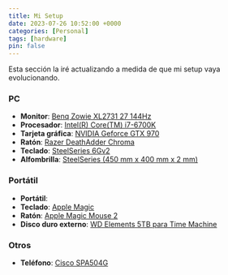 ```yaml
---
title: Mi Setup
date: 2023-07-26 10:52:00 +0000
categories: [Personal]
tags: [hardware]
pin: false
---
```

Esta sección la iré actualizando a medida de que mi setup vaya evolucionando.

### PC
- **Monitor**: [Benq Zowie XL2731 27 144Hz](https://amzn.to/3KgiclR)
- **Procesador**: [Intel(R) Core(TM) i7-6700K](https://amzn.to/3ObFMRT)
- **Tarjeta gráfica**: [NVIDIA Geforce GTX 970](https://amzn.to/43MLK1s)
- **Ratón**: [Razer DeathAdder Chroma](https://amzn.to/3Qh8dAD)
- **Teclado**: [SteelSeries 6Gv2](https://amzn.to/44KgHVw)
- **Alfombrilla**: [SteelSeries (450 mm x 400 mm x 2 mm)](https://amzn.to/43CFMjK)

### Portátil
- **Portátil**: 
- **Teclado**: [Apple Magic](https://amzn.to/43JUO7p)
- **Ratón**: [Apple Magic Mouse 2](https://amzn.to/3QgXHJE)
- **Disco duro externo**: [WD Elements 5TB para Time Machine](https://amzn.to/3rIgpjk)

### Otros
- **Teléfono**: [Cisco SPA504G](https://amzn.to/3rGiiwN)
